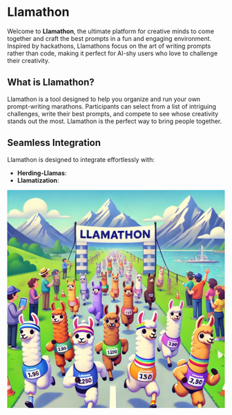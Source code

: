 # Llamathon

Welcome to **Llamathon**, the ultimate platform for creative minds to come together and craft the best prompts in a fun and engaging environment. Inspired by hackathons, Llamathons focus on the art of writing prompts rather than code, making it perfect for AI-shy users who love to challenge their creativity.

## What is Llamathon?
Llamathon is a tool designed to help you organize and run your own prompt-writing marathons. Participants can select from a list of intriguing challenges, write their best prompts, and compete to see whose creativity stands out the most. Llamathon is the perfect way to bring people together.

## Seamless Integration
Llamathon is designed to integrate effortlessly with:
- **Herding-Llamas**: 
- **Llamatization**: 

![Llamathon](./doc/llamathon.webp)

